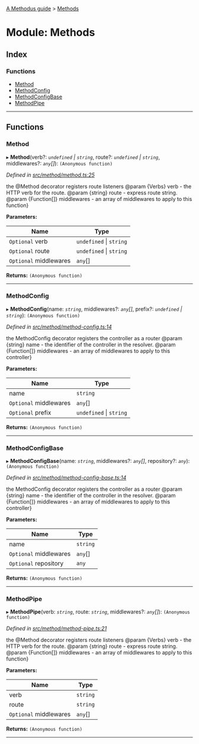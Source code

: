 [A Methodus guide](../README.md) > [Methods](../modules/methods.md)

# Module: Methods

## Index

### Functions

* [Method](methods.md#method)
* [MethodConfig](methods.md#methodconfig)
* [MethodConfigBase](methods.md#methodconfigbase)
* [MethodPipe](methods.md#methodpipe)

---

## Functions

<a id="method"></a>

###  Method

▸ **Method**(verb?: *`undefined` \| `string`*, route?: *`undefined` \| `string`*, middlewares?: *`any`[]*): `(Anonymous function)`

*Defined in [src/method/method.ts:25](https://github.com/nodulusteam/methodus.dev/blob/3c34c71/src/method/method.ts#L25)*

the @Method decorator registers route listeners @param {Verbs} verb - the HTTP verb for the route. @param {string} route - express route string. @param {Function\[\]} middlewares - an array of middlewares to apply to this function}

**Parameters:**

| Name | Type |
| ------ | ------ |
| `Optional` verb | `undefined` \| `string` |
| `Optional` route | `undefined` \| `string` |
| `Optional` middlewares | `any`[] |

**Returns:** `(Anonymous function)`

___
<a id="methodconfig"></a>

###  MethodConfig

▸ **MethodConfig**(name: *`string`*, middlewares?: *`any`[]*, prefix?: *`undefined` \| `string`*): `(Anonymous function)`

*Defined in [src/method/method-config.ts:14](https://github.com/nodulusteam/methodus.dev/blob/3c34c71/src/method/method-config.ts#L14)*

the MethodConfig decorator registers the controller as a router @param {string} name - the identifier of the controller in the resolver. @param {Function\[\]} middlewares - an array of middlewares to apply to this controller}

**Parameters:**

| Name | Type |
| ------ | ------ |
| name | `string` |
| `Optional` middlewares | `any`[] |
| `Optional` prefix | `undefined` \| `string` |

**Returns:** `(Anonymous function)`

___
<a id="methodconfigbase"></a>

###  MethodConfigBase

▸ **MethodConfigBase**(name: *`string`*, middlewares?: *`any`[]*, repository?: *`any`*): `(Anonymous function)`

*Defined in [src/method/method-config-base.ts:14](https://github.com/nodulusteam/methodus.dev/blob/3c34c71/src/method/method-config-base.ts#L14)*

the MethodConfig decorator registers the controller as a router @param {string} name - the identifier of the controller in the resolver. @param {Function\[\]} middlewares - an array of middlewares to apply to this controller}

**Parameters:**

| Name | Type |
| ------ | ------ |
| name | `string` |
| `Optional` middlewares | `any`[] |
| `Optional` repository | `any` |

**Returns:** `(Anonymous function)`

___
<a id="methodpipe"></a>

###  MethodPipe

▸ **MethodPipe**(verb: *`string`*, route: *`string`*, middlewares?: *`any`[]*): `(Anonymous function)`

*Defined in [src/method/method-pipe.ts:21](https://github.com/nodulusteam/methodus.dev/blob/3c34c71/src/method/method-pipe.ts#L21)*

the @Method decorator registers route listeners @param {Verbs} verb - the HTTP verb for the route. @param {string} route - express route string. @param {Function\[\]} middlewares - an array of middlewares to apply to this function}

**Parameters:**

| Name | Type |
| ------ | ------ |
| verb | `string` |
| route | `string` |
| `Optional` middlewares | `any`[] |

**Returns:** `(Anonymous function)`

___

